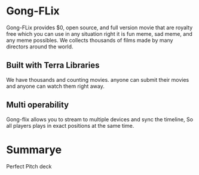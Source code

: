 # Gong-FLix

Gong-FLix provides $0, open source, and full version movie that are royalty free which you can use in any situation right it is fun meme, sad meme, and any meme possibles. We collects thousands of films made by many directors around the world.  
## Built with Terra Libraries
We have thousands and counting movies. anyone can submit their movies and anyone can watch them right away.

## Multi operability
Gong-flix allows you to stream to multiple devices and sync the timeline, So all players plays in exact positions at the same time.

# Summarye
Perfect Pitch deck

